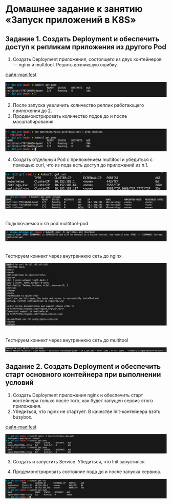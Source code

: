 # Домашнее задание к занятию «Запуск приложений в K8S»

## Задание 1. Создать Deployment и обеспечить доступ к репликам приложения из другого Pod

1. Создать Deployment приложения, состоящего из двух контейнеров — nginx и multitool. Решить возникшую ошибку.

[файл-manifest](manifests/nginx_multitool.yaml)

![kubectl get pods](screenshoots/1.png)

2. После запуска увеличить количество реплик работающего приложения до 2.
3. Продемонстрировать количество подов до и после масштабирования.

![kubectl get pods](screenshoots/2.png)

4. Создать отдельный Pod с приложением multitool и убедиться с помощью curl, что из пода есть доступ до приложений из п.1.

![kubectl get svc](screenshoots/3.png)

![kubectl get pods](screenshoots/4.png)
\
\
\
Подключаемся к sh pod multitool-pod

![kubectl exec -ti multitool-pod /bin/bash](screenshoots/5.png)
\
\
\
Тестируем коннект через внутреннюю сеть до nginx

![curl 10.152.183.167:5555](screenshoots/6.png)
\
\
\
Тестируем коннект через внутреннюю сеть до multitool

![curl 10.152.183.167:6666](screenshoots/7.png)


## Задание 2. Создать Deployment и обеспечить старт основного контейнера при выполнении условий

1. Создать Deployment приложения nginx и обеспечить старт контейнера только после того, как будет запущен сервис этого приложения.
2. Убедиться, что nginx не стартует. В качестве Init-контейнера взять busybox.

[файл-manifest](manifests/nginx_dep.yaml)

![kubectl get pods до создания сервиса](screenshoots/8.png)

3. Создать и запустить Service. Убедиться, что Init запустился.

4. Продемонстрировать состояние пода до и после запуска сервиса.

![kubectl get pods после создания сервиса](screenshoots/9.png)
